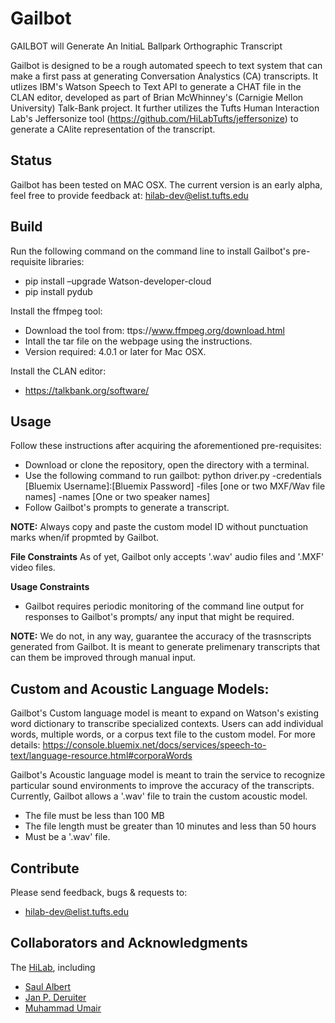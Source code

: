 # Gailbot
GAILBOT will Generate An InitiaL Ballpark Orthographic Transcript

Gailbot is designed to be a rough automated speech to text system that can make a first pass at generating Conversation Analystics (CA)
transcripts. It utlizes IBM's Watson Speech to Text API to generate a CHAT file in the CLAN editor, developed as part of Brian McWhinney's
(Carnigie Mellon University) Talk-Bank project. It further utilizes the Tufts Human Interaction Lab's Jeffersonize tool (https://github.com/HiLabTufts/jeffersonize) to generate a CAlite
representation of the transcript.

## Status
Gailbot has been tested on MAC OSX.
The current version is an early alpha, feel free to provide feedback at: hilab-dev@elist.tufts.edu

## Build
Run the following command on the command line to install Gailbot's pre-requisite libraries:
* pip install –upgrade Watson-developer-cloud
* pip install pydub

Install the ffmpeg tool:
* Download the tool from: ttps://www.ffmpeg.org/download.html
* Intall the tar file on the webpage using the instructions.
* Version required: 4.0.1 or later for Mac OSX.

Install the CLAN editor:
* https://talkbank.org/software/

## Usage

Follow these instructions after acquiring the aforementioned pre-requisites:
* Download or clone the repository, open the directory with a terminal.
* Use the following command to run gailbot:
  python driver.py -credentials [Bluemix Username]:[Bluemix Password] -files [one or two MXF/Wav file names] -names [One or two speaker names]
* Follow Gailbot's prompts to generate a transcript.

**NOTE:** Always copy and paste the custom model ID without punctuation marks when/if propmted by Gailbot.

**File Constraints**
As of yet, Gailbot only accepts '.wav' audio files and '.MXF' video files.

**Usage Constraints**
* Gailbot requires periodic monitoring of the command line output for responses to Gailbot's prompts/ any input that might be required.

**NOTE:** We do not, in any way, guarantee the accuracy of the trasnscripts generated from Gailbot. It is meant to generate prelimenary transcripts
that can them be improved through manual input.

##  Custom and Acoustic Language Models:
Gailbot's Custom language model is meant to expand on Watson's existing word dictionary to transcribe specialized contexts. 
Users can add individual words, multiple words, or a corpus text file to the custom model. For more details: https://console.bluemix.net/docs/services/speech-to-text/language-resource.html#corporaWords

Gailbot's Acoustic language model is meant to train the service to recognize particular sound environments to improve the accuracy of the transcripts.
Currently, Gailbot allows a '.wav' file to train the custom acoustic model.
* The file must be less than 100 MB
* The file length must be greater than 10 minutes and less than 50 hours
* Must be a '.wav' file.

## Contribute

Please send feedback, bugs & requests to:
* hilab-dev@elist.tufts.edu

## Collaborators and Acknowledgments

The [HiLab](https://sites.tufts.edu/hilab/people/), including

* [Saul Albert](http://twitter.com/saul)
* [Jan P. Deruiter](http://twitter.com/jpderuiter)
* [Muhammad Umair](http://sites.tufts.edu/hilab/people)


